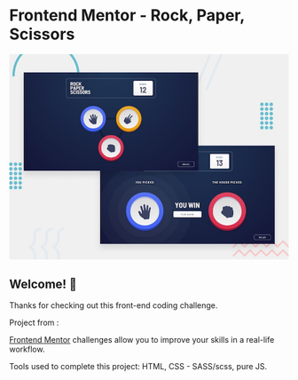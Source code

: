 # Frontend Mentor - Rock, Paper, Scissors

![Design preview for the Rock, Paper, Scissors coding challenge](./design/desktop-preview.jpg)

## Welcome! 👋

Thanks for checking out this front-end coding challenge.

Project from :

[Frontend Mentor](https://www.frontendmentor.io) challenges allow you to improve your skills in a real-life workflow.


Tools used to complete this project: HTML, CSS - SASS/scss, pure JS.
